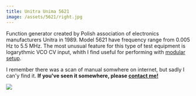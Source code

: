 ```yaml
---
title: Unitra Unima 5621
image: /assets/5621/right.jpg
---
```


Function generator created by Polish association of electronics manufacturers Unitra in 1989. Model 5621 have frequency range from 0.005 Hz to 5.5 MHz. The most unusual feature for this type of test equipment is logarythmic VCO CV input, whith I find useful for performing with [modular setup](/things/system).

I remember there was a scan of manual somwhere on internet, but sadly I can'y find it.
**If you've seen it somewhere, please [contact me!](/contact)**

![]({{page.image}})